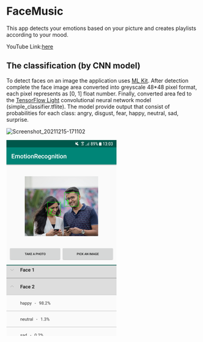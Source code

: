 
# FaceMusic
This app detects your emotions based on your picture and creates playlists according to your mood.  

YouTube Link:[here](https://github.com/LeveI-Up/AI_Ex8/blob/main/%D7%9E%D7%98%D7%9C%D7%94%208.pdf)

## The classification (by CNN model)
To detect faces on an image the application uses [ML Kit](https://developers.google.com/ml-kit).
After detection complete the face image area converted into greyscale 48*48 pixel format, each pixel represents as [0, 1] float number.
Finally, converted area fed to the [TensorFlow Light](https://www.tensorflow.org/lite/guide) convolutional neural network model (simple_classifier.tflite).
The model provide output that consist of probabilities for each class: angry, disgust, fear, happy, neutral, sad, surprise.  

![Screenshot_20211215-171102](https://user-images.githubusercontent.com/20986238/146235701-4a91d541-29f8-4fdb-9999-c7a6fdd8f42e.jpg)



<img src="/images/example.png" width="288" height="512">


